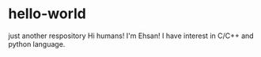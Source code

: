 # hello-world
just another respository
Hi humans! 
I'm Ehsan! I have interest in C/C++ and python language.
